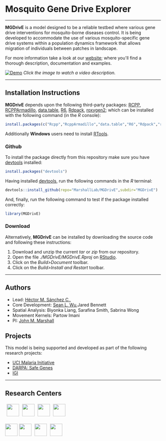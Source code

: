 # Mosquito Gene Drive Explorer

<hr>

**MGDrivE** is a model designed to be a reliable testbed where various gene drive interventions for mosquito-borne diseases control. It is being developed to accommodate the use of various mosquito-specific gene drive systems within a population dynamics framework that allows migration of individuals between patches in landscape.

For more information take a look at our <a href="https://marshalllab.github.io/MGDrivE/">website</a>; where you'll find a thorough description, documentation and examples.


[![Demo](https://marshalllab.github.io/MGDrivE/images/crispr.jpg)](https://www.youtube.com/watch?time_continue=3&v=sZXuUtToszw)
_Click the image to watch a video description._

<hr>


## Installation Instructions

**MGDrivE** depends upon the following third-party packages: [RCPP](https://cran.r-project.org/web/packages/Rcpp/index.html), [RCPPArmadillo](https://cran.r-project.org/web/packages/RcppArmadillo/index.html), [data.table](https://cran.r-project.org/web/packages/data.table/index.html), [R6](https://cran.r-project.org/web/packages/R6/index.html), [Rdpack](https://cran.r-project.org/web/packages/Rdpack/index.html), [roxygen2](https://cran.r-project.org/web/packages/roxygen2/index.html); which can be installed with the following command (in the _R_ console):

```R
install.packages(c("Rcpp","RcppArmadillo","data.table","R6","Rdpack","roxygen2"))
```

Additionally **Windows** users need to install [RTools](https://cran.r-project.org/bin/windows/Rtools/).

### Github

To install the package directly from this repository make sure you have [devtools](https://cran.r-project.org/web/packages/devtools/index.html) installed:

```R
install.packages("devtools")
```

Having installed [devtools](https://cran.r-project.org/web/packages/devtools/index.html), run the following commands in the _R_ terminal:

```R
devtools::install_github(repo="MarshallLab/MGDrivE",subdir="MGDrivE")
```

And, finally, run the following command to test if the package installed correctly:

```R
library(MGDrivE)
```

### Download

Alternatively, __MGDrivE__ can be installed by downloading the source code and following these instructions:

1. Download and unzip the current _tar_ or _zip_ from our repository.
2. Open the file _./MGDrivE/MGDrivE.Rproj_ on [RStudio](https://www.rstudio.com/).
3. Click on the _Build>Document_ toolbar.
4. Click on the _Build>Install and Restart_ toolbar.

<hr>

## Authors

* Lead: <a href="https://chipdelmal.github.io/">Héctor M. Sánchez C.</a>,<br>
* Core Development: <a href="https://slwu89.github.io/">Sean L. Wu</a>,Jared Bennett<br>
* Spatial Analysis: Biyonka Liang, Sarafina Smith, Sabrina Wong<br>
* Movement Kernels: Partow Imani<br>
* PI: <a href="http://www.marshalllab.com/">John M. Marshall</a>

## Projects

This model is being supported and developed as part of the following research projects:

* [UCI Malaria Initiative](https://news.uci.edu/7517/05/08/uci-establishes-malaria-initiative-to-fight-deadly-disease-in-africa/)
* [DARPA: Safe Genes](https://www.darpa.mil/program/safe-genes)
* [IGI](https://innovativegenomics.org/)

<hr>

## Research Centers

<img src="https://marshalllab.github.io/MGDrivE/images/berkeley.jpg" height="40px" align="middle" vspace="5" hspace="5"><img src="https://marshalllab.github.io/MGDrivE/images/UCI.png" height="40px" align="middle" vspace="5" hspace="5"><img src="https://marshalllab.github.io/MGDrivE/images/UCD.jpg" height="40px" align="middle" vspace="5" hspace="5"><img src="https://marshalllab.github.io/MGDrivE/images/UCSD.png" height="40px" align="middle" vspace="5" hspace="5">

<img src="https://marshalllab.github.io/MGDrivE/images/UCLA.png" height="40px" align="middle" vspace="5"><img src="https://marshalllab.github.io/MGDrivE/images/JPL.png" height="40px" align="middle" vspace="5" hspace="5"><img src="https://marshalllab.github.io/MGDrivE/images/IGI.png" height="40px" align="middle" vspace="5" hspace="5"><img src="https://marshalllab.github.io/MGDrivE/images/DARPA.jpg" height="40px" align="middle" vspace="5" hspace="5">
